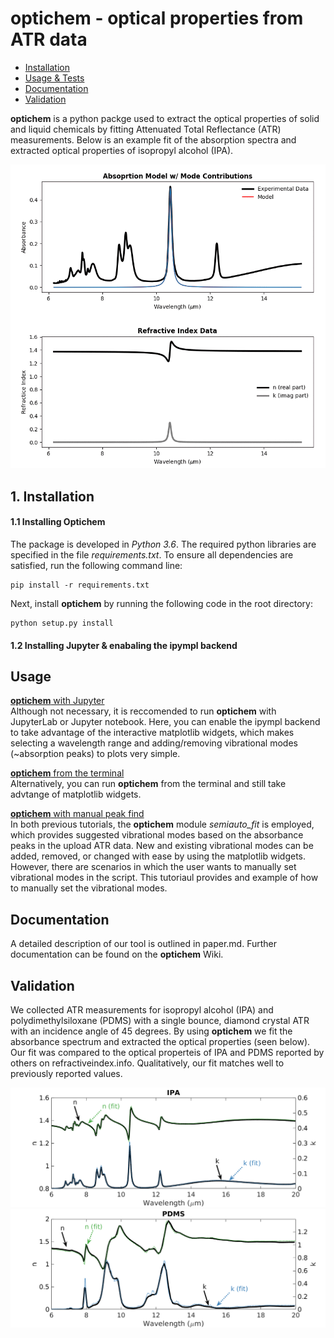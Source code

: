 # optichem - optical properties from ATR data

<!--ts-->
   * [Installation](#installation)
   * [Usage & Tests](#usage)
   * [Documentation](#Documentation)
   * [Validation](#Validation)
<!--te-->

**optichem** is a python packge used to extract the optical properties of solid and liquid chemicals by fitting Attenuated Total Reflectance (ATR) measurements. Below is an example fit of the absorption spectra and extracted optical properties of isopropyl alcohol (IPA). 
<p align="center">
  <img src="docs/model_fit.gif">
</p>


## 1. Installation
#### 1.1 Installing Optichem
The package is developed in *Python 3.6*. The required python libraries are specified in the file *requirements.txt*. To ensure all dependencies are satisfied, run the following command line:

```
pip install -r requirements.txt
```

Next, install **optichem** by running the following code in the root directory:
```
python setup.py install
```
#### 1.2 Installing Jupyter & enabaling the ipympl backend




## Usage
[**optichem** with Jupyter](tutorials/optichem_with_jupyter.md)<br/>
Although not necessary, it is reccomended to run **optichem** with JupyterLab or Jupyter notebook. Here, you can enable the ipympl backend to take advantage of the interactive matplotlib widgets, which makes selecting a wavelength range and adding/removing vibrational modes (~absorption peaks) to plots very simple.

[**optichem** from the terminal](tutorials/optichem_from_terminal.md)<br/>
Alternatively, you can run **optichem** from the terminal and still take advtange of matplotlib widgets.

[**optichem** with manual peak find](optichem_manual_fit.md)<br/>
In both previous tutorials, the **optichem** module *semiauto_fit* is employed, which provides suggested vibrational modes based on the absorbance peaks in the upload ATR data. New and existing vibrational modes can be added, removed, or changed with ease by using the matplotlib widgets. However, there are scenarios in which the user wants to manually set vibrational modes in the script. This tutoriaul provides and example of how to manually set the vibrational modes. 

## Documentation
A detailed description of our tool is outlined in paper.md. Further documentation can be found on the **optichem** Wiki. 

## Validation
We collected ATR measurements for isopropyl alcohol (IPA) and polydimethylsiloxane (PDMS) with a single bounce, diamond crystal ATR with an incidence angle of 45 degrees. By using **optichem** we fit the absorbance spectrum and extracted the optical properties (seen below). Our fit was compared to the optical properteis of IPA and PDMS reported by others on refractiveindex.info. Qualitatively, our fit matches well to previously reported values. 

<p align="center">
<img src="docs/IPA.png">
  
  
<img src="docs/PDMS.png">
</p>


